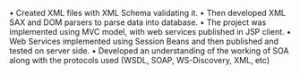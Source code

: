 • Created XML files with XML Schema validating it.
• Then developed XML SAX and DOM parsers to parse data into database.
• The project was implemented using MVC model, with web services published in JSP client.
• Web Services implemented using Session Beans and then published and tested on server side. 
• Developed an understanding of the working of SOA along with the protocols used (WSDL, SOAP, WS-Discovery, XML, etc)

